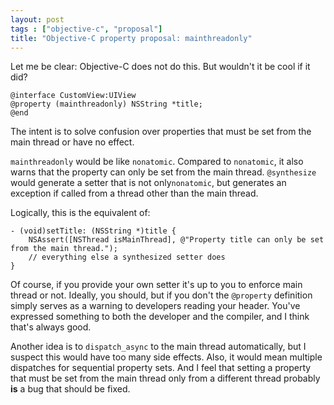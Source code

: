 ```yaml
---
layout: post
tags : ["objective-c", "proposal"]
title: "Objective-C property proposal: mainthreadonly"
---
```

Let me be clear: Objective-C does not do this. But wouldn't it be cool if it did?

    @interface CustomView:UIView
    @property (mainthreadonly) NSString *title;
    @end

The intent is to solve confusion over properties that must be set from the main thread or have no effect.

`mainthreadonly` would be like `nonatomic`. Compared to `nonatomic`, it also warns that the property can only be set from the main thread. `@synthesize` would generate a setter that is not only`nonatomic`, but generates an exception if called from a thread other than the main thread.

Logically, this is the equivalent of:

    - (void)setTitle: (NSString *)title {
        NSAssert([NSThread isMainThread], @"Property title can only be set from the main thread.");
        // everything else a synthesized setter does
    }

Of course, if you provide your own setter it's up to you to enforce main thread or not. Ideally, you should, but if you don't the `@property` definition simply serves as a warning to developers reading your header. You've expressed something to both the developer and the compiler, and I think that's always good.

Another idea is to `dispatch_async` to the main thread automatically, but I suspect this would have too many side effects. Also, it would mean multiple dispatches for sequential property sets. And I feel that setting a property that must be set from the main thread only from a different thread probably **is** a bug that should be fixed.
